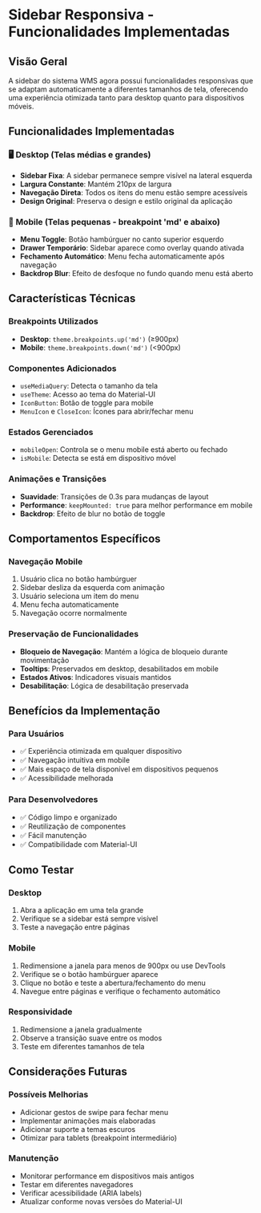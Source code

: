 # Sidebar Responsiva - Funcionalidades Implementadas

## Visão Geral
A sidebar do sistema WMS agora possui funcionalidades responsivas que se adaptam automaticamente a diferentes tamanhos de tela, oferecendo uma experiência otimizada tanto para desktop quanto para dispositivos móveis.

## Funcionalidades Implementadas

### 🖥️ Desktop (Telas médias e grandes)
- **Sidebar Fixa**: A sidebar permanece sempre visível na lateral esquerda
- **Largura Constante**: Mantém 210px de largura
- **Navegação Direta**: Todos os itens do menu estão sempre acessíveis
- **Design Original**: Preserva o design e estilo original da aplicação

### 📱 Mobile (Telas pequenas - breakpoint 'md' e abaixo)
- **Menu Toggle**: Botão hambúrguer no canto superior esquerdo
- **Drawer Temporário**: Sidebar aparece como overlay quando ativada
- **Fechamento Automático**: Menu fecha automaticamente após navegação
- **Backdrop Blur**: Efeito de desfoque no fundo quando menu está aberto

## Características Técnicas

### Breakpoints Utilizados
- **Desktop**: `theme.breakpoints.up('md')` (≥900px)
- **Mobile**: `theme.breakpoints.down('md')` (<900px)

### Componentes Adicionados
- `useMediaQuery`: Detecta o tamanho da tela
- `useTheme`: Acesso ao tema do Material-UI
- `IconButton`: Botão de toggle para mobile
- `MenuIcon` e `CloseIcon`: Ícones para abrir/fechar menu

### Estados Gerenciados
- `mobileOpen`: Controla se o menu mobile está aberto ou fechado
- `isMobile`: Detecta se está em dispositivo móvel

### Animações e Transições
- **Suavidade**: Transições de 0.3s para mudanças de layout
- **Performance**: `keepMounted: true` para melhor performance em mobile
- **Backdrop**: Efeito de blur no botão de toggle

## Comportamentos Específicos

### Navegação Mobile
1. Usuário clica no botão hambúrguer
2. Sidebar desliza da esquerda com animação
3. Usuário seleciona um item do menu
4. Menu fecha automaticamente
5. Navegação ocorre normalmente

### Preservação de Funcionalidades
- **Bloqueio de Navegação**: Mantém a lógica de bloqueio durante movimentação
- **Tooltips**: Preservados em desktop, desabilitados em mobile
- **Estados Ativos**: Indicadores visuais mantidos
- **Desabilitação**: Lógica de desabilitação preservada

## Benefícios da Implementação

### Para Usuários
- ✅ Experiência otimizada em qualquer dispositivo
- ✅ Navegação intuitiva em mobile
- ✅ Mais espaço de tela disponível em dispositivos pequenos
- ✅ Acessibilidade melhorada

### Para Desenvolvedores
- ✅ Código limpo e organizado
- ✅ Reutilização de componentes
- ✅ Fácil manutenção
- ✅ Compatibilidade com Material-UI

## Como Testar

### Desktop
1. Abra a aplicação em uma tela grande
2. Verifique se a sidebar está sempre visível
3. Teste a navegação entre páginas

### Mobile
1. Redimensione a janela para menos de 900px ou use DevTools
2. Verifique se o botão hambúrguer aparece
3. Clique no botão e teste a abertura/fechamento do menu
4. Navegue entre páginas e verifique o fechamento automático

### Responsividade
1. Redimensione a janela gradualmente
2. Observe a transição suave entre os modos
3. Teste em diferentes tamanhos de tela

## Considerações Futuras

### Possíveis Melhorias
- Adicionar gestos de swipe para fechar menu
- Implementar animações mais elaboradas
- Adicionar suporte a temas escuros
- Otimizar para tablets (breakpoint intermediário)

### Manutenção
- Monitorar performance em dispositivos mais antigos
- Testar em diferentes navegadores
- Verificar acessibilidade (ARIA labels)
- Atualizar conforme novas versões do Material-UI 